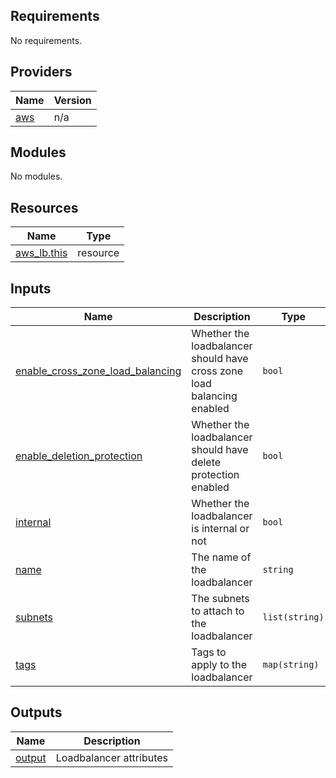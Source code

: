 ## Requirements

No requirements.

## Providers

| Name | Version |
|------|---------|
| <a name="provider_aws"></a> [aws](#provider\_aws) | n/a |

## Modules

No modules.

## Resources

| Name | Type |
|------|------|
| [aws_lb.this](https://registry.terraform.io/providers/hashicorp/aws/latest/docs/resources/lb) | resource |

## Inputs

| Name | Description | Type | Default | Required |
|------|-------------|------|---------|:--------:|
| <a name="input_enable_cross_zone_load_balancing"></a> [enable\_cross\_zone\_load\_balancing](#input\_enable\_cross\_zone\_load\_balancing) | Whether the loadbalancer should have cross zone load balancing enabled | `bool` | `true` | no |
| <a name="input_enable_deletion_protection"></a> [enable\_deletion\_protection](#input\_enable\_deletion\_protection) | Whether the loadbalancer should have delete protection enabled | `bool` | `true` | no |
| <a name="input_internal"></a> [internal](#input\_internal) | Whether the loadbalancer is internal or not | `bool` | n/a | yes |
| <a name="input_name"></a> [name](#input\_name) | The name of the loadbalancer | `string` | n/a | yes |
| <a name="input_subnets"></a> [subnets](#input\_subnets) | The subnets to attach to the loadbalancer | `list(string)` | n/a | yes |
| <a name="input_tags"></a> [tags](#input\_tags) | Tags to apply to the loadbalancer | `map(string)` | `{}` | no |

## Outputs

| Name | Description |
|------|-------------|
| <a name="output_output"></a> [output](#output\_output) | Loadbalancer attributes |
